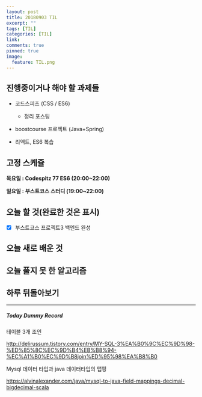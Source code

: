 ```yaml
---
layout: post
title: 20180903 TIL
excerpt: ""
tags: [TIL]
categories: [TIL]
link:
comments: true
pinned: true
image:
  feature: TIL.png
---
```


## 진행중이거나 해야 할 과제들

- 코드스피츠 (CSS / ES6)

  - 정리 포스팅

- boostcourse 프로젝트 (Java+Spring)

- 리액트, ES6 복습


## 고정 스케쥴

**목요일 : Codespitz 77 ES6 (20:00~22:00)**

**일요일 : 부스트코스 스터디 (19:00~22:00)**

## 오늘 할 것(완료한 것은 표시)

- [x] 부스트코스 프로젝트3 백엔드 완성


## 오늘 새로 배운 것



## 오늘 풀지 못 한 알고리즘



## 하루 뒤돌아보기





------

##### Today Dummy Record

테이블 3개 조인

http://delirussum.tistory.com/entry/MY-SQL-3%EA%B0%9C%EC%9D%98-%ED%85%8C%EC%9D%B4%EB%B8%94-%EC%A1%B0%EC%9D%B8join%ED%95%98%EA%B8%B0

Mysql 데이터 타입과 java 데이터타입의 맵핑

https://alvinalexander.com/java/mysql-to-java-field-mappings-decimal-bigdecimal-scala